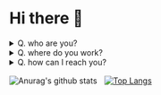 # Hi there :wave:

<details>
  <summary>Q. who are you?</summary>
  
  ## I am ...
  Jeongmin Park\
  who is the student developer\
  who is crazy at JS
</details>

<details>
  <summary>Q. where do you work?</summary>
  
  ## I'm working for...
  | Organization & Team  | Position | Links  |
  |:-------------------- |:--------:|:------ |
  | Team Pastel     | Owner    | [`discord`](https://discord.gg/Jz6pmBh)
  | Team Wave            | Member (backend Dev)   | [`discord`](https://discord.gg/ctFpAHj), [`github`](https://github.com/Team-WAVE-x)
</details>

<details>
  <summary>Q. how can I reach you?</summary>
  
  ## Contact
  * email ([dyij@teampastel.kro.kr](mailto:dyij@teampastel.kro.kr))
  * discord ([!낌새#6643](https://discord.gg/Jz6pmBh))
</details>


![Anurag's github stats](https://github-readme-stats.vercel.app/api?username=muzihuzi&count_private=true)ㅤ[![Top Langs](https://github-readme-stats.vercel.app/api/top-langs/?username=muzihuzi&count_private=true&layout=compact)](https://github.com/anuraghazra/github-readme-stats)
<br>
<!-- ![ReadMe Card](https://github-readme-stats.vercel.app/api/pin/?username=anuraghazra&repo=github-readme-stats) -->
